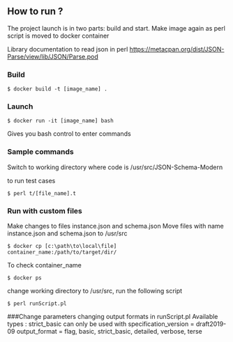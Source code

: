 ## How to run ?

The project launch is in two parts: build and start.
Make image again as perl script is moved to docker container

Library documentation to read json in perl
https://metacpan.org/dist/JSON-Parse/view/lib/JSON/Parse.pod

### Build

```
$ docker build -t [image_name] . 
```

### Launch

```
$ docker run -it [image_name] bash
```

Gives you bash control to enter commands

### Sample commands

Switch to working directory where code is /usr/src/JSON-Schema-Modern

to run test cases

```
$ perl t/[file_name].t
```

### Run with custom files
Make changes to files instance.json and schema.json
Move files with name instance.json and schema.json to /usr/src

```
$ docker cp [c:\path\to\local\file] container_name:/path/to/target/dir/
```

To check container_name
```
$ docker ps
```

change working directory to /usr/src, run the following script
```
$ perl runScript.pl
```

###Change parameters
changing output formats in runScript.pl
Available types : 
strict_basic can only be used with specification_version = draft2019-09
output_format = flag, basic, strict_basic, detailed, verbose, terse